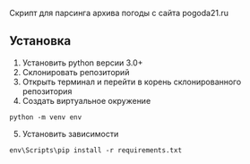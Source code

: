 Скрипт для парсинга архива погоды с сайта pogoda21.ru

## Установка
1. Установить python версии 3.0+
2. Склонировать репозиторий
3. Открыть терминал и перейти в корень склонированного репозитория
4. Создать виртуальное окружение
```
python -m venv env
```
5. Установить зависимости
```
env\Scripts\pip install -r requirements.txt
```